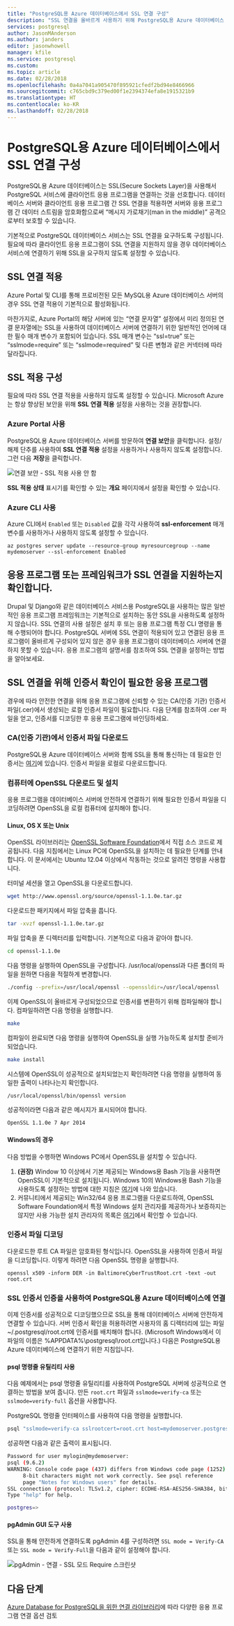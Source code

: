```yaml
---
title: "PostgreSQL용 Azure 데이터베이스에서 SSL 연결 구성"
description: "SSL 연결을 올바르게 사용하기 위해 PostgreSQL용 Azure 데이터베이스 및 연결된 응용 프로그램을 구성하는 방법에 대한 지침 및 정보"
services: postgresql
author: JasonMAnderson
ms.author: janders
editor: jasonwhowell
manager: kfile
ms.service: postgresql
ms.custom: 
ms.topic: article
ms.date: 02/28/2018
ms.openlocfilehash: 0a4a7041a905470f895921cfedf2bd94e8466966
ms.sourcegitcommit: c765cbd9c379ed00f1e2394374efa8e1915321b9
ms.translationtype: HT
ms.contentlocale: ko-KR
ms.lasthandoff: 02/28/2018
---
```

# <a name="configure-ssl-connectivity-in-azure-database-for-postgresql"></a>PostgreSQL용 Azure 데이터베이스에서 SSL 연결 구성
PostgreSQL용 Azure 데이터베이스는 SSL(Secure Sockets Layer)을 사용해서 PostgreSQL 서비스에 클라이언트 응용 프로그램을 연결하는 것을 선호합니다. 데이터베이스 서버와 클라이언트 응용 프로그램 간 SSL 연결을 적용하면 서버와 응용 프로그램 간 데이터 스트림을 암호화함으로써 “메시지 가로채기(man in the middle)” 공격으로부터 보호할 수 있습니다.

기본적으로 PostgreSQL 데이터베이스 서비스는 SSL 연결을 요구하도록 구성됩니다. 필요에 따라 클라이언트 응용 프로그램이 SSL 연결을 지원하지 않을 경우 데이터베이스 서비스에 연결하기 위해 SSL을 요구하지 않도록 설정할 수 있습니다. 

## <a name="enforcing-ssl-connections"></a>SSL 연결 적용
Azure Portal 및 CLI를 통해 프로비전된 모든 MySQL용 Azure 데이터베이스 서버의 경우 SSL 연결 적용이 기본적으로 활성화됩니다. 

마찬가지로, Azure Portal의 해당 서버에 있는 “연결 문자열” 설정에서 미리 정의된 연결 문자열에는 SSL을 사용하여 데이터베이스 서버에 연결하기 위한 일반적인 언어에 대한 필수 매개 변수가 포함되어 있습니다. SSL 매개 변수는 “ssl=true” 또는 “sslmode=require” 또는 “sslmode=required” 및 다른 변형과 같은 커넥터에 따라 달라집니다.

## <a name="configure-enforcement-of-ssl"></a>SSL 적용 구성
필요에 따라 SSL 연결 적용을 사용하지 않도록 설정할 수 있습니다. Microsoft Azure는 항상 향상된 보안을 위해 **SSL 연결 적용** 설정을 사용하는 것을 권장합니다.

### <a name="using-the-azure-portal"></a>Azure Portal 사용
PostgreSQL용 Azure 데이터베이스 서버를 방문하여 **연결 보안**을 클릭합니다. 설정/해제 단추를 사용하여 **SSL 연결 적용** 설정을 사용하거나 사용하지 않도록 설정합니다. 그런 다음 **저장**을 클릭합니다. 

![연결 보안 - SSL 적용 사용 안 함](./media/concepts-ssl-connection-security/1-disable-ssl.png)

**SSL 적용 상태** 표시기를 확인할 수 있는 **개요** 페이지에서 설정을 확인할 수 있습니다.

### <a name="using-azure-cli"></a>Azure CLI 사용
Azure CLI에서 `Enabled` 또는 `Disabled` 값을 각각 사용하여 **ssl-enforcement** 매개 변수를 사용하거나 사용하지 않도록 설정할 수 있습니다.

```azurecli
az postgres server update --resource-group myresourcegroup --name mydemoserver --ssl-enforcement Enabled
```

## <a name="ensure-your-application-or-framework-supports-ssl-connections"></a>응용 프로그램 또는 프레임워크가 SSL 연결을 지원하는지 확인합니다.
Drupal 및 Django와 같은 데이터베이스 서비스용 PostgreSQL을 사용하는 많은 일반적인 응용 프로그램 프레임워크는 기본적으로 설치하는 동안 SSL을 사용하도록 설정하지 않습니다. SSL 연결의 사용 설정은 설치 후 또는 응용 프로그램 특정 CLI 명령을 통해 수행되어야 합니다. PostgreSQL 서버에 SSL 연결이 적용되어 있고 연결된 응용 프로그램이 올바르게 구성되어 있지 않은 경우 응용 프로그램이 데이터베이스 서버에 연결하지 못할 수 있습니다. 응용 프로그램의 설명서를 참조하여 SSL 연결을 설정하는 방법을 알아보세요.


## <a name="applications-that-require-certificate-verification-for-ssl-connectivity"></a>SSL 연결을 위해 인증서 확인이 필요한 응용 프로그램
경우에 따라 안전한 연결을 위해 응용 프로그램에 신뢰할 수 있는 CA(인증 기관) 인증서 파일(.cer)에서 생성되는 로컬 인증서 파일이 필요합니다. 다음 단계를 참조하여 .cer 파일을 얻고, 인증서를 디코딩한 후 응용 프로그램에 바인딩하세요.

### <a name="download-the-certificate-file-from-the-certificate-authority-ca"></a>CA(인증 기관)에서 인증서 파일 다운로드 
PostgreSQL용 Azure 데이터베이스 서버와 함께 SSL을 통해 통신하는 데 필요한 인증서는 [여기](https://www.digicert.com/CACerts/BaltimoreCyberTrustRoot.crt)에 있습니다. 인증서 파일을 로컬로 다운로드합니다.

### <a name="download-and-install-openssl-on-your-machine"></a>컴퓨터에 OpenSSL 다운로드 및 설치 
응용 프로그램을 데이터베이스 서버에 안전하게 연결하기 위해 필요한 인증서 파일을 디코딩하려면 OpenSSL을 로컬 컴퓨터에 설치해야 합니다.

#### <a name="for-linux-os-x-or-unix"></a>Linux, OS X 또는 Unix
OpenSSL 라이브러리는 [OpenSSL Software Foundation](http://www.openssl.org)에서 직접 소스 코드로 제공됩니다. 다음 지침에서는 Linux PC에 OpenSSL을 설치하는 데 필요한 단계를 안내합니다. 이 문서에서는 Ubuntu 12.04 이상에서 작동하는 것으로 알려진 명령을 사용합니다.

터미널 세션을 열고 OpenSSL을 다운로드합니다.
```bash
wget http://www.openssl.org/source/openssl-1.1.0e.tar.gz
``` 
다운로드한 패키지에서 파일 압축을 풉니다.
```bash
tar -xvzf openssl-1.1.0e.tar.gz
```
파일 압축을 푼 디렉터리를 입력합니다. 기본적으로 다음과 같아야 합니다.

```bash
cd openssl-1.1.0e
```
다음 명령을 실행하여 OpenSSL을 구성합니다. /usr/local/openssl과 다른 폴더의 파일을 원하면 다음을 적절하게 변경합니다.

```bash
./config --prefix=/usr/local/openssl --openssldir=/usr/local/openssl
```
이제 OpenSSL이 올바르게 구성되었으므로 인증서를 변환하기 위해 컴파일해야 합니다. 컴파일하려면 다음 명령을 실행합니다.

```bash
make
```
컴파일이 완료되면 다음 명령을 실행하여 OpenSSL을 실행 가능하도록 설치할 준비가 되었습니다.
```bash
make install
```
시스템에 OpenSSL이 성공적으로 설치되었는지 확인하려면 다음 명령을 실행하여 동일한 출력이 나타나는지 확인합니다.

```bash
/usr/local/openssl/bin/openssl version
```
성공적이라면 다음과 같은 메시지가 표시되어야 합니다.
```bash
OpenSSL 1.1.0e 7 Apr 2014
```

#### <a name="for-windows"></a>Windows의 경우
다음 방법을 수행하면 Windows PC에서 OpenSSL을 설치할 수 있습니다.
1. **(권장)** Window 10 이상에서 기본 제공되는 Windows용 Bash 기능을 사용하면 OpenSSL이 기본적으로 설치됩니다. Windows 10의 Windows용 Bash 기능을 사용하도록 설정하는 방법에 대한 지침은 [여기](https://msdn.microsoft.com/en-us/commandline/wsl/install_guide)에 나와 있습니다.
2. 커뮤니티에서 제공되는 Win32/64 응용 프로그램을 다운로드하여, OpenSSL Software Foundation에서 특정 Windows 설치 관리자를 제공하거나 보증하지는 않지만 사용 가능한 설치 관리자의 목록은 [여기](https://wiki.openssl.org/index.php/Binaries)에서 확인할 수 있습니다.

### <a name="decode-your-certificate-file"></a>인증서 파일 디코딩
다운로드한 루트 CA 파일은 암호화된 형식입니다. OpenSSL을 사용하여 인증서 파일을 디코딩합니다. 이렇게 하려면 다음 OpenSSL 명령을 실행합니다.

```dos
openssl x509 -inform DER -in BaltimoreCyberTrustRoot.crt -text -out root.crt
```

### <a name="connecting-to-azure-database-for-postgresql-with-ssl-certificate-authentication"></a>SSL 인증서 인증을 사용하여 PostgreSQL용 Azure 데이터베이스에 연결
이제 인증서를 성공적으로 디코딩했으므로 SSL을 통해 데이터베이스 서버에 안전하게 연결할 수 있습니다. 서버 인증서 확인을 허용하려면 사용자의 홈 디렉터리에 있는 파일 ~/.postgresql/root.crt에 인증서를 배치해야 합니다. (Microsoft Windows에서 이 파일의 이름은 %APPDATA%\postgresql\root.crt입니다.) 다음은 PostgreSQL용 Azure 데이터베이스에 연결하기 위한 지침입니다.

#### <a name="using-psql-command-line-utility"></a>psql 명령줄 유틸리티 사용
다음 예제에서는 psql 명령줄 유틸리티를 사용하여 PostgreSQL 서버에 성공적으로 연결하는 방법을 보여 줍니다. 만든 `root.crt` 파일과 `sslmode=verify-ca` 또는 `sslmode=verify-full` 옵션을 사용합니다.

PostgreSQL 명령줄 인터페이스를 사용하여 다음 명령을 실행합니다.
```bash
psql "sslmode=verify-ca sslrootcert=root.crt host=mydemoserver.postgres.database.azure.com dbname=postgres user=mylogin@mydemoserver"
```
성공하면 다음과 같은 출력이 표시됩니다.
```bash
Password for user mylogin@mydemoserver:
psql (9.6.2)
WARNING: Console code page (437) differs from Windows code page (1252)
     8-bit characters might not work correctly. See psql reference
     page "Notes for Windows users" for details.
SSL connection (protocol: TLSv1.2, cipher: ECDHE-RSA-AES256-SHA384, bits: 256, compression: off)
Type "help" for help.

postgres=>
```

#### <a name="using-pgadmin-gui-tool"></a>pgAdmin GUI 도구 사용
SSL을 통해 안전하게 연결하도록 pgAdmin 4를 구성하려면 `SSL mode = Verify-CA` 또는 `SSL mode = Verify-Full`을 다음과 같이 설정해야 합니다.

![pgAdmin - 연결 - SSL 모드 Require 스크린샷](./media/concepts-ssl-connection-security/2-pgadmin-ssl.png)

## <a name="next-steps"></a>다음 단계
[Azure Database for PostgreSQL을 위한 연결 라이브러리](concepts-connection-libraries.md)에 따라 다양한 응용 프로그램 연결 옵션 검토
